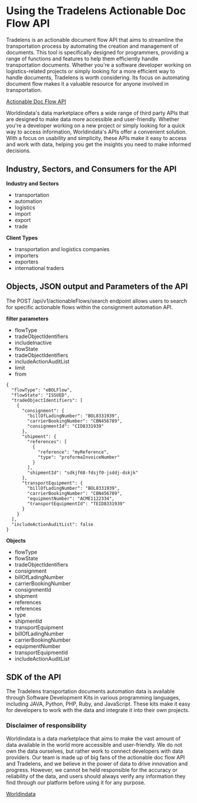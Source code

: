 # Using the Tradelens Actionable Doc Flow API #

Tradelens is an actionable document flow API that aims to streamline the transportation process by automating the creation and management of documents. This tool is specifically designed for programmers, providing a range of functions and features to help them efficiently handle transportation documents. Whether you're a software developer working on logistics-related projects or simply looking for a more efficient way to handle documents, Tradelens is worth considering. Its focus on automating document flow makes it a valuable resource for anyone involved in transportation.


[Actionable Doc Flow API](https://www.worldindata.com/api/Tradelens-actionable-doc-flow-api)

Worldindata's data marketplace offers a wide range of third party APIs that are designed to make data more accessible and user-friendly. Whether you're a developer working on a new project or simply looking for a quick way to access information, Worldindata's APIs offer a convenient solution. With a focus on usability and simplicity, these APIs make it easy to access and work with data, helping you get the insights you need to make informed decisions.


## Industry, Sectors, and Consumers for the API ##

**Industry and Sectors**
- transportation
- automation
- logistics
- import
- export
- trade

**Client Types**
- transportation and logistics companies
- importers
- exporters
- international traders




## Objects, JSON output and Parameters of the API ##
The POST /api/v1/actionableFlows/search endpoint allows users to search for specific actionable flows within the consignment automation API.

**filter parameters**
- flowType
- tradeObjectIdentifiers
- includeInactive
- flowState
- tradeObjectIdentifiers
- includeActionAuditList
- limit
- from

```
{
  "flowType": "eBOLFlow",
  "flowState": "ISSUED",
  "tradeObjectIdentifiers": [
    {
      "consignment": {
        "billOfLadingNumber": "BOL8331939",
        "carrierBookingNumber": "CBN456789",
        "consignmentId": "CID8331939"
      },
      "shipment": {
        "references": [
          {
            "reference": "myReference",
            "type": "proformaInvoiceNumber"
          }
        ],
        "shipmentId": "sdkjf68-fdsjf0-jsddj-dskjk"
      },
      "transportEquipment": {
        "billOfLadingNumber": "BOL8331939",
        "carrierBookingNumber": "CBN456789",
        "equipmentNumber": "ACME1122334",
        "transportEquipmentId": "TEID8331939"
      }
    }
  ],
  "includeActionAuditList": false
}

```

**Objects**
- flowType
- flowState
- tradeObjectIdentifiers
- consignment
- billOfLadingNumber
- carrierBookingNumber
- consignmentId
- shipment
- references
- references
- type
- shipmentId
- transportEquipment
- billOfLadingNumber
- carrierBookingNumber
- equipmentNumber
- transportEquipmentId
- includeActionAuditList

## SDK of the API ##
The Tradelens transportation documents automation data is available through Software Development Kits in various programming languages, including JAVA, Python, PHP, Ruby, and JavaScript. These kits make it easy for developers to work with the data and integrate it into their own projects.

### Disclaimer of responsibility ###
Worldindata is a data marketplace that aims to make the vast amount of data available in the world more accessible and user-friendly. We do not own the data ourselves, but rather work to connect developers with data providers. Our team is made up of big fans of the actionable doc flow API and Tradelens, and we believe in the power of data to drive innovation and progress. However, we cannot be held responsible for the accuracy or reliability of the data, and users should always verify any information they find through our platform before using it for any purpose.


[Worldindata](https://www.worldindata.com)
